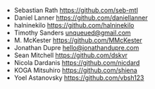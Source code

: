 - Sebastian Rath <https://github.com/seb-mtl>
- Daniel Lanner <https://github.com/daniellanner>
- halninekilo <https://github.com/halninekilo>
- Timothy Sanders <unqueued@gmail.com>
- M. McKester <https://github.com/MMcKester>
- Jonathan Dupre <hello@jonathandupre.com>
- Sean Mitchell https://github.com/dskvr 
- Nicola Dardanis <https://github.com/nicdard>
- KOGA Mitsuhiro <https://github.com/shiena>
- Yoel Astanovsky <https://github.com/vbsh123>
